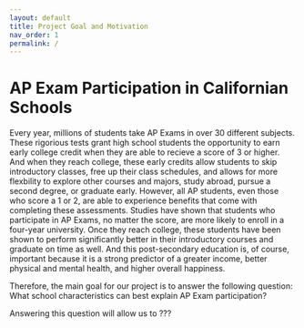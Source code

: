 ```yaml
---
layout: default
title: Project Goal and Motivation  
nav_order: 1
permalink: /
---
```


# AP Exam Participation in Californian Schools
Every year, millions of students take AP Exams in over 30 different subjects. These rigorious tests grant high school students the opportunity to earn early college credit when they are able to recieve a score of 3 or higher. And when they reach college, these early credits allow students to skip introductory classes, free up their class schedules, and allows for more flexbility to explore other courses and majors, study abroad, pursue a second degree, or graduate early. However, all AP students, even those who score a 1 or 2, are able to experience benefits that come with completing these assessments. Studies have shown that students who participate in AP Exams, no matter the score, are more likely to enroll in a four-year university. Once they reach college, these students have been shown to perform significantly better in their introductory courses and graduate on time as well. And this post-secondary education is, of course, important because it is a strong predictor of a greater income, better physical and mental health, and higher overall happiness.

Therefore, the main goal for our project is to answer the following question: What school characteristics can best explain AP Exam participation?

Answering this question will allow us to ???
